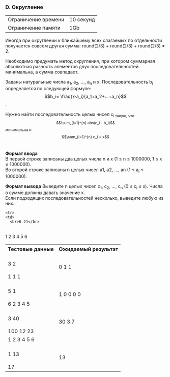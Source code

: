 ### D. Округление

<table>
 <tr>
    <td>Ограничение времени</td>
    <td>10 секунд</td>
 </tr>
 <tr>
    <td>Ограничение памяти</td>
    <td>1Gb</td>
 </tr>
</table> 


Иногда при округлении к ближайшему всех слагаемых по отдельности получается совсем другая сумма: round(2/3) + round(2/3) + round(2/3) ≠ 2.

Необходимо придумать метод округления, при котором суммарная абсолютная разность элементов двух последовательностей минимальна, а сумма совпадает.

Заданы натуральные числа a<sub>1</sub>, a<sub>2</sub>, …, a<sub>n</sub> и x. Последовательность b<sub>i</sub> определяется по следующей формуле: $$b_i= \fraq{x⋅a_i}{a_1+a_2+…+a_n}$$.

Нужно найти последовательность целых чисел c<sub>i такую, что $$\sum_{i=1}^{n} abs(c_i - b_i)$$ минимальна и $$\sum_{i=1}^{n} c_i = x$$ . 


**Формат ввода**  
В первой строке записаны два целых числа n и x (1 ≤ n ≤ 1000000, 1 ≤ x ≤ 1000000).  
Во второй строке записаны n целых чисел a1, a2, …, an (1 ≤ a<sub>i</sub> ≤ 1000000).

**Формат вывода** 
Выведите n целых чисел c<sub>1</sub>, c<sub>2</sub>, …, c<sub>n</sub> (0 ≤ c<sub>i</sub> ≤ x). Числа в сумме должны давать значение x.  
Если подходящих последовательностей несколько, выведите любую из них.

<table>
 <tr>
    <th>Тестовые данные</th>
    <th>Ожидаемый результат</th>
 </tr>
 <tr>
    <td>
    <br>3 2</br>
    <br>1 1 1</br>
    </td>
    <td>0 1 1</td>
 </tr>
  <tr>
<td>
    <br>5 1</br>
<br>6 2 3 4 5</br>
  </td>
  <td>1 0 0 0 0</td>
  </tr>
  <tr>
    <td>
      <br>3 40</br>
<br>100 12 23</br>
    </td>
    <td>
      30 3 7
    </td>
  </tr>
	
    <tr>
    <td>
      <br>6 21</br>
<br>1 2 3 4 5 6</br>
    </td>
    <td>
      1 2 3 4 5 6
    </td>
  </tr>
	
<tr>
    <td>
      <br>1 13</br>
<br>17</br>
    </td>
    <td>
      13
    </td>
</tr>
</table>  
